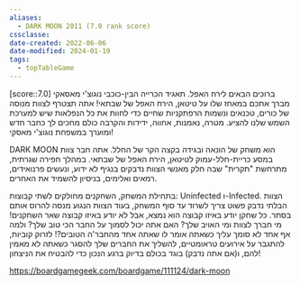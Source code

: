 ```yaml
---
aliases:
  - DARK MOON 2011 (7.0 rank score)
cssclasse: 
date-created: 2022-06-06
date-modified: 2024-01-19
tags:
  - topTableGame
---
```


[score::7.0]
ברוכים הבאים לירח האפל. תאגיד הכרייה הבין-כוכבי נוגוצ'י מאסאקי מברך אתכם במאחז שלו על טיטאן, הירח האפל של שבתאי! אתה תצטרף לצוות מנוסה של כורים, טכנאים ונשמות הרפתקניות שחיים כדי לחוות את כל הנפלאות שיש למערכת השמש שלנו להציע. מטרה, נאמנות, אחווה, ידידות והקרבה כולם מחכים לך כחבר חדש ומוערך במשפחת נוגוצ'י מאסקי!

DARK MOON הוא משחק של הונאה ובגידה בקצה הקר של החלל.
אתה חבר צוות במסע כריית-חלל-עמוק לטיטאן, הירח האפל של שבתאי. במהלך חפירה שגרתית, מתרחשת "תקרית" שבה חלק מאנשי הצוות נדבקים בנגיף לא ידוע, ונעשים פרנואידים, רמאים ואלימים, בניסיון להשמיד את האחרים.

בתחילת המשחק, השחקנים מחולקים לשתי קבוצות: Uninfected ו-Infected. הצוות הבלתי נדבק פשוט צריך לשרוד עד סוף המשחק, בעוד הצוות הנגוע מנסה להרוס אותם בסתר. כל שחקן יודע באיזו קבוצה הוא נמצא, אבל לא יודע באיזו קבוצה שאר השחקנים! מי חברך לצוות ומי האויב שלך? האם אתה יכול לסמוך על החבר הכי טוב שלך? ולמה אף אחד לא סומך עליך כשאתה אומר לו שאתה אחד מהחבר'ה הטובים?!
לזרוק קוביות, להתגבר על אירועים טראומטיים, להשליך את החברים שלך להסגר כשאתה לא מאמין להם, ו(אם אתה נדבק) בוגד בכולם בדיוק ברגע הנכון כדי להבטיח את הניצחון!

https://boardgamegeek.com/boardgame/111124/dark-moon
